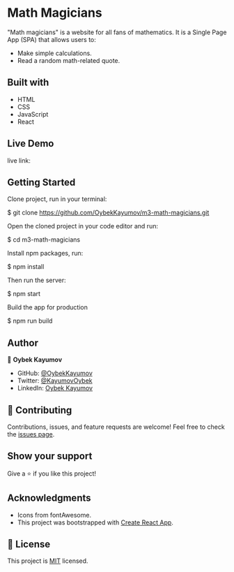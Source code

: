 # Math Magicians

"Math magicians" is a website for all fans of mathematics. It is a Single Page App (SPA) that allows users to:

- Make simple calculations.
- Read a random math-related quote.

## Built with

- HTML
- CSS
- JavaScript
- React

## Live Demo
live link:

## Getting Started

Clone project, run in your terminal:

$ git clone https://github.com/OybekKayumov/m3-math-magicians.git

Open the cloned project in your code editor and run:

$ cd m3-math-magicians

Install npm packages, run:

$ npm install

Then run the server:

$ npm start

Build the app for production

$ npm run build


## Author

👤 **Oybek Kayumov**

- GitHub: [@OybekKayumov](https://github.com/OybekKayumov)
- Twitter: [@KayumovOybek](https://twitter.com/KayumovOybek)
- LinkedIn: [Oybek Kayumov](https://www.linkedin.com/in/oybek-kayumov-54a8485b/)

## 🤝 Contributing

Contributions, issues, and feature requests are welcome!
Feel free to check the [issues page](https://github.com/OybekKayumov/m3-math-magicians/issues).

## Show your support

Give a ⭐️ if you like this project!

## Acknowledgments

- Icons from fontAwesome.
- This project was bootstrapped with [Create React App](https://github.com/facebook/create-react-app).

## 📝 License

This project is [MIT](./MIT.md) licensed.
